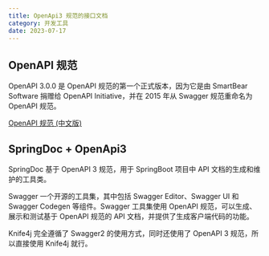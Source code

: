 ```yaml
---
title: OpenApi3 规范的接口文档
category: 开发工具
date: 2023-07-17
---
```


## OpenAPI 规范

OpenAPI 3.0.0 是 OpenAPI 规范的第一个正式版本，因为它是由 SmartBear Software 捐赠给 OpenAPI Initiative，并在 2015 年从 Swagger 规范重命名为 OpenAPI 规范。

[OpenAPI 规范 (中文版)](https://openapi.apifox.cn/)

## SpringDoc + OpenApi3

SpringDoc 基于 OpenAPI 3 规范，用于 SpringBoot 项目中 API 文档的生成和维护的工具类。

Swagger 一个开源的工具集，其中包括 Swagger Editor、Swagger UI 和 Swagger Codegen 等组件。Swagger 工具集使用 OpenAPI 规范，可以生成、展示和测试基于 OpenAPI 规范的 API 文档，并提供了生成客户端代码的功能。

Knife4j 完全遵循了 Swagger2 的使用方式，同时还使用了 OpenAPI 3 规范，所以直接使用 Knife4j 就行。
